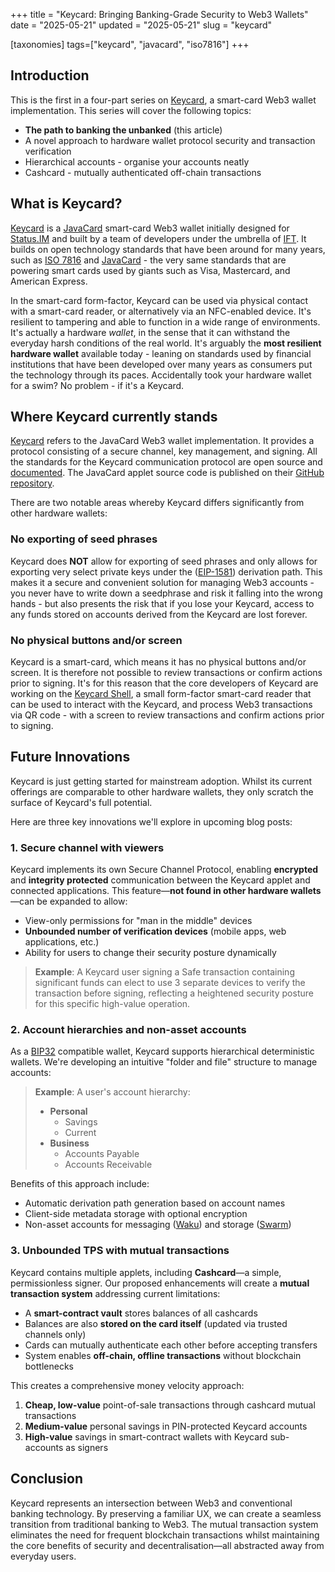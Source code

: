 +++
title = "Keycard: Bringing Banking-Grade Security to Web3 Wallets"
date = "2025-05-21"
updated = "2025-05-21"
slug = "keycard"

[taxonomies]
tags=["keycard", "javacard", "iso7816"]
+++

## Introduction

This is the first in a four-part series on [Keycard](https://keycard.tech), a smart-card Web3 wallet implementation. This series will cover the following topics:

- **The path to banking the unbanked** (this article)
- A novel approach to hardware wallet protocol security and transaction verification
- Hierarchical accounts - organise your accounts neatly
- Cashcard - mutually authenticated off-chain transactions

## What is Keycard?

[Keycard](https://keycard.tech) is a [JavaCard](https://www.javacard.com/) smart-card Web3 wallet initially designed for [Status.IM](https://status.im) and built by a team of developers under the umbrella of [IFT](https://free.technology).
It builds on open technology standards that have been around for many years, such as [ISO 7816](https://www.iso.org/standard/67495.html) and [JavaCard](https://www.javacard.com/) - the very same standards that are powering smart cards used by giants such as Visa, Mastercard, and American Express.

In the smart-card form-factor, Keycard can be used via physical contact with a smart-card reader, or alternatively via an NFC-enabled device.
It's resilient to tampering and able to function in a wide range of environments.
It's actually a hardware *wallet*, in the sense that it can withstand the everyday harsh conditions of the real world.
It's arguably the **most resilient hardware wallet** available today - leaning on standards used by financial institutions that have been developed over many years as consumers put the technology through its paces.
Accidentally took your hardware wallet for a swim? No problem - if it's a Keycard.

## Where Keycard currently stands

[Keycard](https://keycard.tech) refers to the JavaCard Web3 wallet implementation.
It provides a protocol consisting of a secure channel, key management, and signing.
All the standards for the Keycard communication protocol are open source and [documented](https://keycard.tech/docs/).
The JavaCard applet source code is published on their [GitHub repository](https://github.com/keycard-tech/status-keycard).

There are two notable areas whereby Keycard differs significantly from other hardware wallets:

### No exporting of seed phrases

Keycard does **NOT** allow for exporting of seed phrases and only allows for exporting very select private keys under the ([EIP-1581](https://eips.ethereum.org/EIPS/eip-1581)) derivation path. This makes it a secure and convenient solution for managing Web3 accounts - you never have to write down a seedphrase and risk it falling into the wrong hands - but also presents the risk that if you lose your Keycard, access to any funds stored on accounts derived from the Keycard are lost forever.

### No physical buttons and/or screen

Keycard is a smart-card, which means it has no physical buttons and/or screen. It is therefore not possible to review transactions or confirm actions prior to signing. It's for this reason that the core developers of Keycard are working on the [Keycard Shell](https://keycard.tech/keycard-shell), a small form-factor smart-card reader that can be used to interact with the Keycard, and process Web3 transactions via QR code - with a screen to review transactions and confirm actions prior to signing.

## Future Innovations

Keycard is just getting started for mainstream adoption. Whilst its current offerings are comparable to other hardware wallets, they only scratch the surface of Keycard's full potential.

Here are three key innovations we'll explore in upcoming blog posts:

### 1. Secure channel with viewers

Keycard implements its own Secure Channel Protocol, enabling **encrypted** and **integrity protected** communication between the Keycard applet and connected applications. This feature—**not found in other hardware wallets**—can be expanded to allow:

- View-only permissions for "man in the middle" devices
- **Unbounded number of verification devices** (mobile apps, web applications, etc.)
- Ability for users to change their security posture dynamically

> **Example**: A Keycard user signing a Safe transaction containing significant funds can elect to use 3 separate devices to verify the transaction before signing, reflecting a heightened security posture for this specific high-value operation.

### 2. Account hierarchies and non-asset accounts

As a [BIP32](https://github.com/bitcoin/bips/blob/43d4a1ecec42d0d4160eafb8b7f37c14f279141b/bip-0032.mediawiki) compatible wallet, Keycard supports hierarchical deterministic wallets. We're developing an intuitive "folder and file" structure to manage accounts:

> **Example**: A user's account hierarchy:
>
> - **Personal**
>   - Savings
>   - Current
> - **Business**
>   - Accounts Payable
>   - Accounts Receivable

Benefits of this approach include:
- Automatic derivation path generation based on account names
- Client-side metadata storage with optional encryption
- Non-asset accounts for messaging ([Waku](https://waku.org)) and storage ([Swarm](https://ethswarm.org))

### 3. Unbounded TPS with mutual transactions

Keycard contains multiple applets, including **Cashcard**—a simple, permissionless signer. Our proposed enhancements will create a **mutual transaction system** addressing current limitations:

- A **smart-contract vault** stores balances of all cashcards
- Balances are also **stored on the card itself** (updated via trusted channels only)
- Cards can mutually authenticate each other before accepting transfers
- System enables **off-chain, offline transactions** without blockchain bottlenecks

This creates a comprehensive money velocity approach:
1. **Cheap, low-value** point-of-sale transactions through cashcard mutual transactions
2. **Medium-value** personal savings in PIN-protected Keycard accounts
3. **High-value** savings in smart-contract wallets with Keycard sub-accounts as signers

## Conclusion

Keycard represents an intersection between Web3 and conventional banking technology. By preserving a familiar UX, we can create a seamless transition from traditional banking to Web3. The mutual transaction system eliminates the need for frequent blockchain transactions whilst maintaining the core benefits of security and decentralisation—all abstracted away from everyday users.
